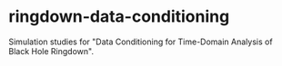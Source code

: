 # ringdown-data-conditioning

Simulation studies for "Data Conditioning for Time-Domain Analysis of Black Hole Ringdown".
